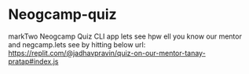 # Neogcamp-quiz
markTwo
Neogcamp Quiz CLI app
lets see hpw ell you know our mentor and negcamp.lets see by hitting below url:
https://replit.com/@jadhavpravin/quiz-on-our-mentor-tanay-pratap#index.js

